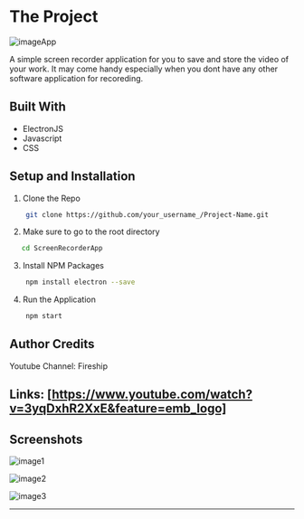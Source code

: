# The Project

![imageApp](https://user-images.githubusercontent.com/69509445/90051097-bc311980-dd09-11ea-9678-93f663993fa2.png)

A simple screen recorder application for you to save and store the video of your work. It may come handy especially when you dont have any other software application for recoreding.

## Built With
* ElectronJS
* Javascript
* CSS

## Setup and Installation
1. Clone the Repo

```bash
    git clone https://github.com/your_username_/Project-Name.git
```
2. Make sure to go to the root directory
```bash
   cd ScreenRecorderApp
```
3. Install NPM Packages
```bash
    npm install electron --save
```
4. Run the Application
```bash
    npm start
```
## Author Credits
Youtube Channel: Fireship

Links: [https://www.youtube.com/watch?v=3yqDxhR2XxE&feature=emb_logo]
---

## Screenshots
![image1](https://user-images.githubusercontent.com/69509445/90048999-d1f10f80-dd06-11ea-87db-b7736dd0a01e.png)


![image2](https://user-images.githubusercontent.com/69509445/90049000-d289a600-dd06-11ea-956b-42cc5eaec0aa.png)

![image3](https://user-images.githubusercontent.com/69509445/90048996-d0bfe280-dd06-11ea-98d7-124e2120d398.png)

---

